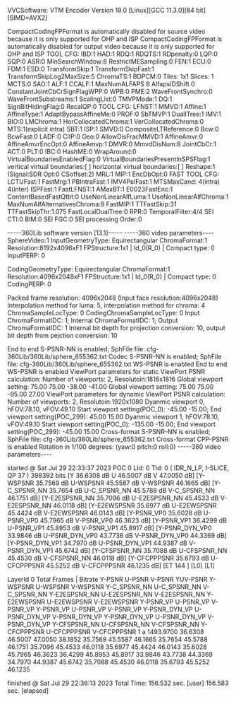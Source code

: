 
VVCSoftware: VTM Encoder Version 19.0 [Linux][GCC 11.3.0][64 bit] [SIMD=AVX2] 

CompactCodingFPFormat is automatically disabled for source video because it is only supported for OHP and ISP
CompactCodingFPFormat is automatically disabled for output video because it is only supported for OHP and ISP
TOOL CFG: IBD:1 HAD:1 RDQ:1 RDQTS:1 RDpenalty:0 LQP:0 SQP:0 ASR:0 MinSearchWindow:8 RestrictMESampling:0 FEN:1 ECU:0 FDM:1 ESD:0 TransformSkip:1 TransformSkipFast:1 TransformSkipLog2MaxSize:5 ChromaTS:1 BDPCM:0 Tiles: 1x1 Slices: 1 MCTS:0 SAO:1 ALF:1 CCALF:1 MaxNumALFAPS 8 AlfapsIDShift 0 ConstantJointCbCrSignFlagWPP:0 WPB:0 PME:2  WaveFrontSynchro:0 WaveFrontSubstreams:1 ScalingList:0 TMVPMode:1  DQ:1  SignBitHidingFlag:0 RecalQP:0 
TOOL CFG: LFNST:1 MMVD:1 Affine:1 AffineType:1 AdaptBypassAffineMe:0 PROF:0 SbTMVP:1 DualITree:1 IMV:1 BIO:0 LMChroma:1 HorCollocatedChroma:1 VerCollocatedChroma:0 MTS:1(explicit intra) SBT:1 ISP:1 SMVD:0 CompositeLTReference:0 Bcw:0 BcwFast:0 LADF:0 CIIP:0 Geo:0 AllowDisFracMMVD:1 AffineAmvr:0 AffineAmvrEncOpt:0 AffineAmvp:1 DMVR:0 MmvdDisNum:8 JointCbCr:1 ACT:0 PLT:0 IBC:0 HashME:0 WrapAround:0 VirtualBoundariesEnabledFlag:0 VirtualBoundariesPresentInSPSFlag:1 vertical virtual boundaries:[ ] horizontal virtual boundaries:[ ] Reshape:1 (Signal:SDR Opt:0 CSoffset:2) MRL:1 MIP:1 EncDbOpt:0 
FAST TOOL CFG: LCTUFast:1 FastMrg:1 PBIntraFast:1 IMV4PelFast:1 MTSMaxCand: 4(intra) 4(inter) ISPFast:1 FastLFNST:1 AMaxBT:1 E0023FastEnc:1 ContentBasedFastQtbt:0 UseNonLinearAlfLuma:1 UseNonLinearAlfChroma:1 MaxNumAlfAlternativesChroma:8 FastMIP:1 TTFastSkip:31 TTFastSkipThr:1.075 FastLocalDualTree:0 RPR:0 TemporalFilter:4/4 SEI CTI:0 BIM:0 SEI FGC:0 SEI processing Order:0 

-----360Lib software version [13.1]-----
-----360 video parameters----
SphereVideo:1
InputGeometryType: Equirectangular 
ChromaFormat:1 Resolution:8192x4096xF1 FPStructure:1x1 | Id_0(R_0)  | 
Compact type: 0
InputPERP: 0

CodingGeometryType: Equirectangular 
ChromaFormat:1 Resolution:4096x2048xF1 FPStructure:1x1 | Id_0(R_0)  | 
Compact type: 0
CodingPERP: 0

Packed frame resolution: 4096x2048 (Input face resolution:4096x2048)
Interpolation method for luma: 5, interpolation method for chroma: 4
ChromaSampleLocType: 0
CodingChromaSampleLocType: 0
Input ChromaFormatIDC: 1; Internal ChromaFormatIDC: 1; Output ChromaFormatIDC: 1
Internal bit depth for projection conversion: 10, output bit depth from pejction conversion: 10

End to end S-PSNR-NN is enabled; SphFile file: cfg-360Lib/360Lib/sphere_655362.txt
Codec S-PSNR-NN is enabled; SphFile file: cfg-360Lib/360Lib/sphere_655362.txt
WS-PSNR is enabled
End to end WS-PSNR is enabled
ViewPort parameters for static ViewPort PSNR calculation:
Number of viewports: 2, Resolutoin:1816x1816
Global viewport setting: 75.00 75.00 -38.00 -41.00
Global viewport setting: 75.00 75.00 -95.00 27.00
ViewPort parameters for dynamic ViewPort PSNR calculation:
Number of viewports: 2, Resolutoin:1920x1080
Dyanmic viewport 0, hFOV:78.10, vFOV:49.10
Start viewport setting(POC_0): -45.00 -15.00; End viewport setting(POC_299): 45.00 15.00
Dyanmic viewport 1, hFOV:78.10, vFOV:49.10
Start viewport setting(POC_0): -135.00 -15.00; End viewport setting(POC_299): -45.00 15.00
Cross-format S-PSNR-NN is enabled; SphFile file: cfg-360Lib/360Lib/sphere_655362.txt
Cross-format CPP-PSNR is enabled
Rotation in 1/100 degrees: (yaw:0  pitch:0  roll:0)
-----360 video parameters----



 started @ Sat Jul 29 22:33:37 2023
POC    0 LId:  0 TId: 0 ( IDR_N_LP, I-SLICE, QP 37 )     398392 bits [Y 36.6308 dB    U 46.5007 dB    V 47.0050 dB] [Y-WSPSNR 35.7569 dB   U-WSPSNR 45.5587 dB   V-WSPSNR 46.1665 dB] [Y-C_SPSNR_NN 35.7654 dB   U-C_SPSNR_NN 45.5788 dB   V-C_SPSNR_NN 46.1751 dB] [Y-E2ESPSNR_NN 35.7096 dB   U-E2ESPSNR_NN 45.4533 dB   V-E2ESPSNR_NN 46.0118 dB] [Y-E2EWSPSNR 35.6977 dB   U-E2EWSPSNR 45.4424 dB   V-E2EWSPSNR 46.0143 dB] [Y-PSNR_VP0 35.6028 dB   U-PSNR_VP0 45.7965 dB   V-PSNR_VP0 46.3623 dB] [Y-PSNR_VP1 36.4299 dB   U-PSNR_VP1 45.8953 dB   V-PSNR_VP1 45.8917 dB] [Y-PSNR_DYN_VP0 33.9846 dB   U-PSNR_DYN_VP0 43.7738 dB   V-PSNR_DYN_VP0 44.3369 dB] [Y-PSNR_DYN_VP1 34.7970 dB   U-PSNR_DYN_VP1 44.9387 dB   V-PSNR_DYN_VP1 45.6742 dB] [Y-CFSPSNR_NN 35.7088 dB   U-CFSPSNR_NN 45.4530 dB   V-CFSPSNR_NN 46.0118 dB] [Y-CFCPPPSNR 35.6793 dB   U-CFCPPPSNR 45.5252 dB   V-CFCPPPSNR 46.1235 dB] [ET   144 ] [L0] [L1]

LayerId  0
	Total Frames |  Bitrate      Y-PSNR   U-PSNR   V-PSNR   YUV-PSNR Y-WSPSNR U-WSPSNR V-WSPSNR Y-C_SPSNR_NN U-C_SPSNR_NN V-C_SPSNR_NN Y-E2ESPSNR_NN U-E2ESPSNR_NN V-E2ESPSNR_NN Y-E2EWSPSNR U-E2EWSPSNR V-E2EWSPSNR Y-PSNR_VP U-PSNR_VP V-PSNR_VP Y-PSNR_VP U-PSNR_VP V-PSNR_VP Y-PSNR_DYN_VP U-PSNR_DYN_VP V-PSNR_DYN_VP Y-PSNR_DYN_VP U-PSNR_DYN_VP V-PSNR_DYN_VP Y-CFSPSNR_NN U-CFSPSNR_NN V-CFSPSNR_NN Y-CFCPPPSNR U-CFCPPPSNR V-CFCPPPSNR 
	1            a  1493.9700    36.6308  46.5007  47.0050  38.1852  35.7569  45.5587  46.1665  35.7654      45.5788      46.1751      35.7096       45.4533       46.0118       35.6977     45.4424     46.0143     35.6028   45.7965   46.3623   36.4299   45.8953   45.8917   33.9846       43.7738       44.3369       34.7970       44.9387       45.6742       35.7088      45.4530      46.0118      35.6793     45.5252     46.1235     

 finished @ Sat Jul 29 22:36:13 2023
 Total Time:      156.532 sec. [user]      156.583 sec. [elapsed]
